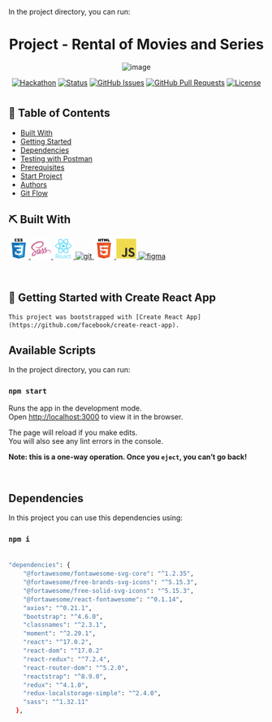 In the project directory, you can run:

<div align="center">

# Project - Rental of Movies and Series

![image](https://user-images.githubusercontent.com/56218293/117843726-5e713400-b27f-11eb-98bb-9e90f56524a5.gif)

[![Hackathon](https://img.shields.io/badge/hackathon-name-orange.svg)](http://hackathon.url.com) [![Status](https://img.shields.io/badge/status-active-success.svg)]() [![GitHub Issues](https://img.shields.io/github/issues/kylelobo/The-Documentation-Compendium.svg)](https://github.com/kylelobo/The-Documentation-Compendium/issues) [![GitHub Pull Requests](https://img.shields.io/github/issues-pr/kylelobo/The-Documentation-Compendium.svg)](https://github.com/kylelobo/The-Documentation-Compendium/pulls) [![License](https://img.shields.io/badge/license-MIT-blue.svg)](LICENSE.md)


</div>

# 
## 📝 Table of Contents

- [Built With](#built)
- [Getting Started](#started)
- [Dependencies](#dependencies)
- [Testing with Postman](#testing)
- [Prerequisites](#prerequisites)
- [Start Project](#start-project)
- [Authors](#authors)
- [Git Flow](#gitFlow)


## ⛏️ Built With <a name = "built"></a>
<p align="left"> 
<a href="https://www.w3schools.com/css/" target="_blank"> <img src="https://raw.githubusercontent.com/devicons/devicon/master/icons/css3/css3-original-wordmark.svg" alt="css3" width="40" height="40"/> </a> 
<a href="https://sass-lang.com" target="_blank"> <img src="https://raw.githubusercontent.com/devicons/devicon/master/icons/sass/sass-original.svg" alt="sass" width="40" height="40"/> </a> 
<a href="https://reactjs.org/" target="_blank"> <img src="https://raw.githubusercontent.com/devicons/devicon/master/icons/react/react-original-wordmark.svg" alt="react" width="40" height="40"/> </a>
<a href="https://git-scm.com/" target="_blank"> <img src="https://www.vectorlogo.zone/logos/git-scm/git-scm-icon.svg" alt="git" width="40" height="40"/> </a> 
<a href="https://www.w3.org/html/" target="_blank"> <img src="https://raw.githubusercontent.com/devicons/devicon/master/icons/html5/html5-original-wordmark.svg" alt="html5" width="40" height="40"/> </a> 
<a href="https://developer.mozilla.org/en-US/docs/Web/JavaScript" target="_blank"> <img src="https://raw.githubusercontent.com/devicons/devicon/master/icons/javascript/javascript-original.svg" alt="javascript" width="40" height="40"/> </a> 
<a href="https://www.figma.com/" target="_blank"> <img src="https://www.vectorlogo.zone/logos/figma/figma-icon.svg" alt="figma" width="40" height="40"/> </a>
</p>

</br>

## 🚀 Getting Started with Create React App <a name = "started"></a>
    This project was bootstrapped with [Create React App](https://github.com/facebook/create-react-app).

## Available Scripts

In the project directory, you can run:

### `npm start`

Runs the app in the development mode.\
Open [http://localhost:3000](http://localhost:3000) to view it in the browser.

The page will reload if you make edits.\
You will also see any lint errors in the console.


**Note: this is a one-way operation. Once you `eject`, you can’t go back!**

</br>

## Dependencies
In this project you can use this dependencies using:

### `npm i`
```bash

"dependencies": {
    "@fortawesome/fontawesome-svg-core": "^1.2.35",
    "@fortawesome/free-brands-svg-icons": "^5.15.3",
    "@fortawesome/free-solid-svg-icons": "^5.15.3",
    "@fortawesome/react-fontawesome": "^0.1.14",
    "axios": "^0.21.1",
    "bootstrap": "^4.6.0",
    "classnames": "^2.3.1",
    "moment": "^2.29.1",
    "react": "^17.0.2",
    "react-dom": "^17.0.2"
    "react-redux": "^7.2.4",
    "react-router-dom": "^5.2.0",
    "reactstrap": "^8.9.0",
    "redux": "^4.1.0",
    "redux-localstorage-simple": "^2.4.0",
    "sass": "^1.32.11"
  },
```


